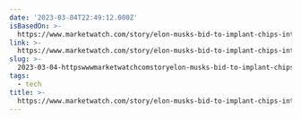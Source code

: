 ```yaml
---
date: '2023-03-04T22:49:12.000Z'
isBasedOn: >-
  https://www.marketwatch.com/story/elon-musks-bid-to-implant-chips-into-human-brains-shot-down-by-fda-d6913132?rss=1&siteid=rss
link: >-
  https://www.marketwatch.com/story/elon-musks-bid-to-implant-chips-into-human-brains-shot-down-by-fda-d6913132?rss=1&siteid=rss
slug: >-
  2023-03-04-httpswwwmarketwatchcomstoryelon-musks-bid-to-implant-chips-into-human-brains-shot-down-by-fda-d6913132rss1andsiteidrss
tags:
  - tech
title: >-
  https://www.marketwatch.com/story/elon-musks-bid-to-implant-chips-into-human-brains-shot-down-by-fda-d6913132?rss=1&siteid=rss
---
```


